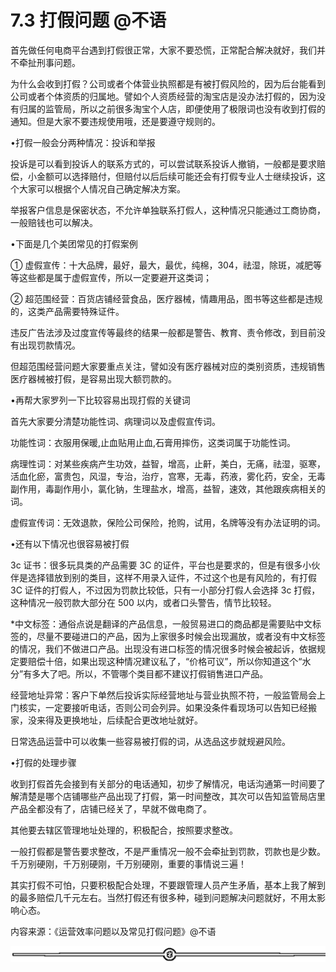 # 7.3 打假问题 @不语

首先做任何电商平台遇到打假很正常，大家不要恐慌，正常配合解决就好，我们并不牵扯刑事问题。

为什么会收到打假？公司或者个体营业执照都是有被打假风险的，因为后台能看到公司或者个体资质的归属地。譬如个人资质经营的淘宝店是没办法打假的，因为没有归属的监管局，所以之前很多淘宝个人店，即便使用了极限词也没有收到打假的通知。但是大家不要违规使用哦，还是要遵守规则的。

•打假一般会分两种情况：投诉和举报

投诉是可以看到投诉人的联系方式的，可以尝试联系投诉人撤销，一般都是要求赔偿，小金额可以选择赔付，但赔付以后后续可能还会有打假专业人士继续投诉，这个大家可以根据个人情况自己确定解决方案。

举报客户信息是保密状态，不允许单独联系打假人，这种情况只能通过工商协商，一般赔钱也可以解决。

•下面是几个美团常见的打假案例

① 虚假宣传：十大品牌，最好，最大，最优，纯棉，304，祛湿，除斑，减肥等等这些都是属于虚假宣传，所以一定要避开这类词；

② 超范围经营：百货店铺经营食品，医疗器械，情趣用品，图书等这些都是违规的，这类产品需要特殊证件。

违反广告法涉及过度宣传等最终的结果一般都是警告、教育、责令修改，到目前没有出现罚款情况。

但超范围经营问题大家要重点关注，譬如没有医疗器械对应的类别资质，违规销售医疗器械被打假，是容易出现大额罚款的。

•再帮大家罗列一下比较容易出现打假的关键词

首先大家要分清楚功能性词、病理词以及虚假宣传词。

功能性词：衣服用保暖,止血贴用止血,石膏用摔伤，这类词属于功能性词。

病理性词：对某些疾病产生功效，益智，增高，止鼾，美白，无痛，祛湿，驱寒，活血化瘀，富贵包，风湿，专治，治疗，宫寒，无毒，药液，雾化药，安全，无毒副作用，毒副作用小，氯化钠，生理盐水，增高，益智，速效，其他跟疾病相关的词。

虚假宣传词：无效退款，保险公司保险，抢购，试用，名牌等没有办法证明的词。

•还有以下情况也很容易被打假

3c 证书：很多玩具类的产品需要 3C 的证件，平台也是要求的，但是有很多小伙伴是选择错放到别的类目，这样不用录入证件，不过这个也是有风险的，有打假 3C 证件的打假人，不过因为罚款比较低，只有一小部分打假人会选择 3c 打假，这种情况一般罚款大部分在 500 以内，或者口头警告，情节比较轻。

*中文标签：通俗点说是翻译的产品信息，一般贸易进口的商品都是需要贴中文标签的，尽量不要碰进口的产品，因为上家很多时候会出现漏放，或者没有中文标签的情况，我们不做进口产品。出现没有进口标签的情况很多时候会被起诉，依据规定要赔偿十倍，如果出现这种情况建议私了，“价格可议”，所以你知道这个“水分”有多大了吧。所以，不管哪个类目都不建议打假销售进口产品。

经营地址异常：客户下单然后投诉实际经营地址与营业执照不符，一般监管局会上门核实，一定要接听电话，否则公司会列异。如果没条件看现场可以告知已经搬家，没来得及更换地址，后续配合更改地址就好。

日常选品运营中可以收集一些容易被打假的词，从选品这步就规避风险。

•打假的处理步骤

收到打假首先会接到有关部分的电话通知，初步了解情况，电话沟通第一时间要了解清楚是哪个店铺哪些产品出现了打假，第一时间整改，其次可以告知监管局店里产品全都没有了，店铺已经关了，早就不做电商了。

其他要去辖区管理地址处理的，积极配合，按照要求整改。

一般打假都是警告要求整改，不是严重情况一般不会牵扯到罚款，罚款也是少数。千万别硬刚，千万别硬刚，千万别硬刚，重要的事情说三遍！

其实打假不可怕，只要积极配合处理，不要跟管理人员产生矛盾，基本上我了解到的最多赔偿几千元左右。当然打假还有很多种，碰到问题解决问题就好，不用太影响心态。

内容来源：《运营效率问题以及常见打假问题》@不语

![](img/af1b0ff95055ad1b068bc39a8c34b73c.png)